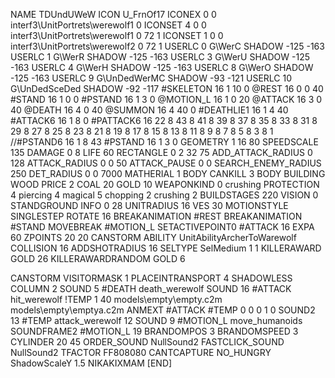 NAME 			TDUndUWeW
ICON 			U_FrnOf17
ICONEX 0 0 interf3\UnitPortrets\werewolf1 0
ICONSET 4 0 0 interf3\UnitPortrets\werewolf1 0 72 1
ICONSET 1 0 0 interf3\UnitPortrets\werewolf2 0 72 1
USERLC 			0 G\WerC SHADOW -125 -163
USERLC 			1 G\WerR SHADOW -125 -163
USERLC 			3 G\WerU SHADOW -125 -163
USERLC 			4 G\WerH SHADOW -125 -163
USERLC 			8 G\WerO SHADOW -125 -163
USERLC 			9 G\UnDedWerMC SHADOW -93 -121
USERLC 			10 G\UnDedSceDed SHADOW -92 -117
#SKELETON               16 1 10 0
@REST      		16 0 0 40
#STAND     		16 1 0 0
#PSTAND    		16 1 3 0
@MOTION_L  		16 1 0 20
@ATTACK    		16 3 0 40
@DEATH     		16 4 0 40
@SUMMON     		16 4 40 0
#DEATHLIE1 		16 1 4 40
#ATTACK6    		16 1 8 0
#PATTACK6  		16 22 8 43 8 41 8 39 8 37 8 35 8 33 8 31 8 29 8 27 8 25 8 23 8 21 8 19 8 17 8 15 8 13 8 11 8 9 8 7 8 5 8 3 8 1
//#PSTAND6    		16 1 8 43
#PSTAND    		16 1 3 0
GEOMETRY    		1 16 80
SPEEDSCALE              135 
DAMAGE      		0 8
LIFE       		60
RECTANGLE 		0 2 32 75
ADD_ATTACK_RADIUS 	0 128
ATTACK_RADIUS 		0 0 50
ATTACK_PAUSE 		0 0
SEARCH_ENEMY_RADIUS 	250
DET_RADIUS 		0 0 7000
MATHERIAL 		1 BODY
CANKILL 3 BODY BUILDING WOOD
PRICE 			2 COAL 20 GOLD 10
WEAPONKIND 		0 crushing
PROTECTION 		4 piercing 4 magical 5 chopping 2 crushing 2
BUILDSTAGES 		220
VISION 			0
STANDGROUND
INFO 			0 28
UNITRADIUS 		16
VES 			30
MOTIONSTYLE 		SINGLESTEP
ROTATE 			16
BREAKANIMATION 		#REST
BREAKANIMATION 		#STAND
MOVEBREAK 		#MOTION_L
SETACTIVEPOINT0 	#ATTACK 16
EXPA 			60
ZPOINTS	20 20
CANSTORM
ABILITY 		UnitAbilityArcherToWarewolf
COLLISION 16
ADDSHOTRADIUS 16
SELTYPE SelMedium 1 1
KILLERAWARD             GOLD 26
KILLERAWARDRANDOM       GOLD 6

CANSTORM
VISITORMASK 1
PLACEINTRANSPORT 4
SHADOWLESS
COLUMN 2
SOUND 5 #DEATH death_werewolf
SOUND 16 #ATTACK hit_werewolf
!TEMP  1 40 models\empty\empty.c2m models\empty\emptya.c2m
ANMEXT #ATTACK #TEMP 0 0 0 1 0
SOUND2 13 #TEMP attack_werewolf 12
SOUND 9 #MOTION_L move_humanoids
SOUNDFRAME2 #MOTION_L 19
BRANDOMPOS 3
BRANDOMSPEED 3
CYLINDER 20 45
ORDER_SOUND NullSound2
FASTCLICK_SOUND NullSound2
TFACTOR FF808080
CANTCAPTURE
NO_HUNGRY
ShadowScaleY 1.5
NIKAKIXMAM
[END]
